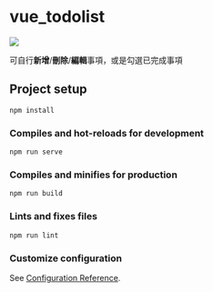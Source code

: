 # vue_todolist


![](https://i.imgur.com/aALiGfW.jpg)

可自行**新增**/**刪除**/**編輯**事項，或是勾選已完成事項


## Project setup
```
npm install
```

### Compiles and hot-reloads for development
```
npm run serve
```

### Compiles and minifies for production
```
npm run build
```

### Lints and fixes files
```
npm run lint
```

### Customize configuration
See [Configuration Reference](https://cli.vuejs.org/config/).


